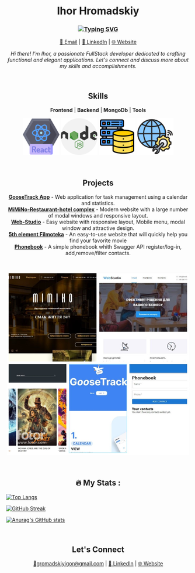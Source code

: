 <h1 align="center">
  <br>
 Ihor Hromadskiy
  <br>
</h1>

<h3 align="center"><div align="center"><a href="https://git.io/typing-svg"><img src="https://readme-typing-svg.herokuapp.com?font=Fira+Code&pause=1000&color=2f80ed&center=true&vCenter=true&width=435&lines=I%60m++your+future+full+stack+developer" alt="Typing SVG" /></a>
</h3>

<p align="center">
  <a href="mailto:gromadskiyigor@gmail.com">📧 Email</a> |
  <a href="https://www.linkedin.com/in/igoora">💼 LinkedIn</a> |
  <a href="https://Igoora.pp.ua">🌐 Website</a>
</p>

<p align="center">
  <em>Hi there! I'm Ihor, a passionate FullStack developer dedicated to crafting functional and elegant applications. Let's connect and discuss more about my skills and accomplishments.</em>
</p>

<br>

<h2 align="center">Skills</h2>

<p align="center">
  <strong>Frontend</strong> |
  <strong>Backend</strong> |
  <strong>MongoDb</strong> |
  <strong>Tools</strong>
</p>

<p align="center">
  <img src="./img/frontend-icon.png" alt="Frontend Skills" width="100">
  <img src="./img/backend-icon.png" alt="Backend Skills" width="100">
  <img src="./img/mongodb.png" alt="Database Skills" width="100">
  <img src="./img/deployment.png" alt="Tools" width="100">
</p>

<br>

<h2 align="center">Projects</h2>

<p align="center">
  <a href="https://ig00ra.github.io/project-team_5_frontend"><strong>GooseTrack App</strong></a> -
  Web application for task management using a calendar and statistics.
  <br>
  <a href="https://ig00ra.github.io/mi-6/"><strong>MiMiNo-Restaurant-hotel complex</strong></a> -
  Modern website with a large number of modal windows
and responsive layout.
<br>
  <a href="https://ig00ra.github.io/goit-markup-hw-08"><strong>Web-Studio</strong></a> -
  Easy website with responsive layout, Mobile menu,
modal window and attractive design.
<br>
  <a href="https://julieshapo.github.io/5th-element-filmoteka"><strong>5th element Filmoteka</strong></a> -
  An easy-to-use website that will quickly help
you find your favorite movie
<br>
  <a href="https://ig00ra.github.io/goit-react-hw-08-phonebook"><strong>Phonebook</strong></a> -
  A simple phonebook whith Swagger API register/log-in,
add,remove/filter contacts.
</p>

<br>

<p align="center">
<img src="./img/Projects.jpg" alt="Projects Screenshot" width="500">

</p>
<br>
<h2 align="center">&#128293; My Stats :</h2>

[![Top Langs](https://github-readme-stats.vercel.app/api/top-langs/?username=IG00RA&layout=compact&theme=vision-friendly-dark)](https://github.com/anuraghazra/github-readme-stats)

[![GitHub Streak](https://github-readme-streak-stats.herokuapp.com/?user=IG00RA)](https://git.io/streak-stats)

[![Anurag's GitHub stats](https://github-readme-stats.vercel.app/api?username=IG00RA)](https://github.com/anuraghazra/github-readme-stats)

<br>

<h2 align="center">Let's Connect</h2>

<p align="center">
  <a href="mailto:gromadskiyigor@gmail.com">📧gromadskiyigor@gmail.com</a> |
  <a href="https://www.linkedin.com/in/igoora">💼 LinkedIn</a> |
  <a href="https://www.Igoora.pp.ua">🌐 Website</a>
</p>
